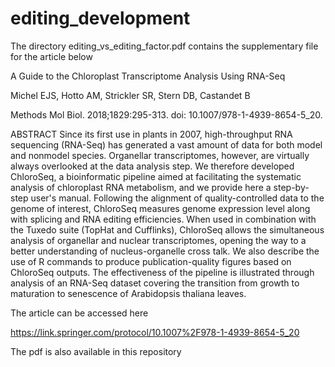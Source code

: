 # editing_development

The directory editing_vs_editing_factor.pdf contains the supplementary file for the article below

A Guide to the Chloroplast Transcriptome Analysis Using RNA-Seq

Michel EJS, Hotto AM, Strickler SR, Stern DB, Castandet B

Methods Mol Biol. 2018;1829:295-313. doi: 10.1007/978-1-4939-8654-5_20.

ABSTRACT
Since its first use in plants in 2007, high-throughput RNA sequencing (RNA-Seq) has generated a vast amount of data for both model and nonmodel species. Organellar transcriptomes, however, are virtually always overlooked at the data analysis step. We therefore developed ChloroSeq, a bioinformatic pipeline aimed at facilitating the systematic analysis of chloroplast RNA metabolism, and we provide here a step-by-step user's manual. Following the alignment of quality-controlled data to the genome of interest, ChloroSeq measures genome expression level along with splicing and RNA editing efficiencies. When used in combination with the Tuxedo suite (TopHat and Cufflinks), ChloroSeq allows the simultaneous analysis of organellar and nuclear transcriptomes, opening the way to a better understanding of nucleus-organelle cross talk. We also describe the use of R commands to produce publication-quality figures based on ChloroSeq outputs. The effectiveness of the pipeline is illustrated through analysis of an RNA-Seq dataset covering the transition from growth to maturation to senescence of Arabidopsis thaliana leaves.

The article can be accessed here 

https://link.springer.com/protocol/10.1007%2F978-1-4939-8654-5_20

The pdf is also available in this repository
